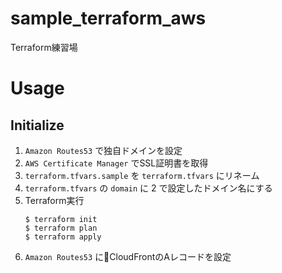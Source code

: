 # sample_terraform_aws
Terraform練習場

# Usage

## Initialize

1. `Amazon Routes53` で独自ドメインを設定
2. `AWS Certificate Manager` でSSL証明書を取得
3. `terraform.tfvars.sample` を `terraform.tfvars` にリネーム
4. `terraform.tfvars` の `domain` に 2 で設定したドメイン名にする
5. Terraform実行
    ```
    $ terraform init
    $ terraform plan
    $ terraform apply
    ```
6. `Amazon Routes53` にCloudFrontのAレコードを設定
